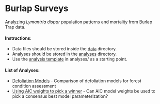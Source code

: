 # Burlap Surveys
Analyzing *Lymantria dispar* population patterns and mortality from Burlap Trap data.

#### Instructions:
* Data files should be stored inside the [data](data/) directory.
* Analyses should be stored in the [analyses](analyses/) directory.
* Use the [analysis template](analyses/Analysis-Template.Rmd) in analyses/ as a starting point.

#### List of Analyses:
* [Defoliation Models](analyses/Defoliation-Models.md) - Comparison of defoliation models for forest condition assessment
* [Using AIC weights to pick a winner](analyses/AIC_weights.md) - Can AIC model weights be used to pick a consensus best model parameterization?
